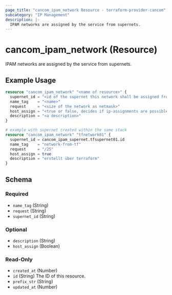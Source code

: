 ```yaml
---
page_title: "cancom_ipam_network Resource - terraform-provider-cancom"
subcategory: "IP Management"
description: |-
  IPAM networks are assigned by the service from supernets.
---
```


# cancom_ipam_network (Resource)

IPAM networks are assigned by the service from supernets.

## Example Usage

```terraform
resource "cancom_ipam_network" "<name of resource>" {
  supernet_id = "<id of the supernet this network shall be assigned from>"
  name_tag    = "<name>"
  request     = "<size of the network as netmask>"
  host_assign = "<true or false, decides if ip-assignments are possible from the created network>"
  description = "<a description>"
}

# example with supernet created within the same stack
resource "cancom_ipam_network" "tfnetwork01" {
  supernet_id = cancom_ipam_supernet.tfsupernet01.id
  name_tag    = "network-from-tf"
  request     = "/25"
  host_assign = true
  description = "erstellt über terraform"
}
```

<!-- schema generated by tfplugindocs -->
## Schema

### Required

- `name_tag` (String)
- `request` (String)
- `supernet_id` (String)

### Optional

- `description` (String)
- `host_assign` (Boolean)

### Read-Only

- `created_at` (Number)
- `id` (String) The ID of this resource.
- `prefix_str` (String)
- `updated_at` (Number)
